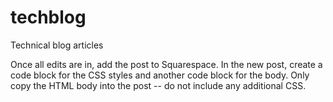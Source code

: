 techblog
========

Technical blog articles

Once all edits are in, add the post to Squarespace. In the new post, create a code block for the CSS styles and another code block for the body. Only copy the HTML body into the post -- do not include any additional CSS.

